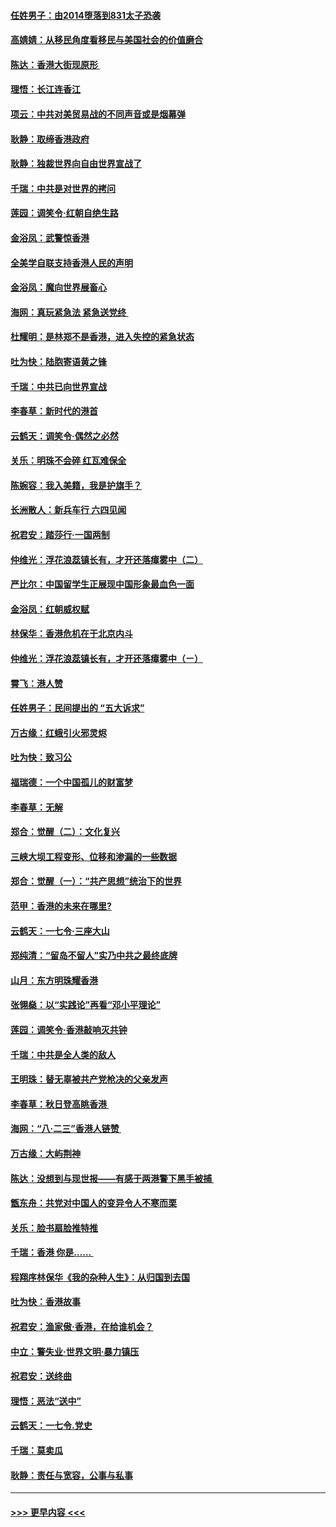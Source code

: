 #### [任姓男子：由2014堕落到831太子恐袭](../pages/nsc993/n11496683.md?t=09040322) 
#### [高婧婧：从移民角度看移民与美国社会的价值磨合](../pages/nsc993/n11495757.md?t=09040322) 
#### [陈达：香港大街现原形 ](../pages/nsc993/n11495441.md?t=09040322) 
#### [理悟：长江连香江](../pages/nsc993/n11495377.md?t=09040322) 
#### [项云：中共对美贸易战的不同声音或是烟幕弹](../pages/nsc993/n11494929.md?t=09040322) 
#### [耿静：取缔香港政府](../pages/nsc993/n11494218.md?t=09040322) 
#### [耿静：独裁世界向自由世界宣战了](../pages/nsc993/n11494190.md?t=09040322) 
#### [千瑞：中共是对世界的拷问](../pages/nsc993/n11493021.md?t=09040322) 
#### [莲园：调笑令‧红朝自绝生路](../pages/nsc993/n11493011.md?t=09040322) 
#### [金浴凤：武警惊香港](../pages/nsc993/n11492994.md?t=09040322) 
#### [全美学自联支持香港人民的声明](../pages/nsc993/n11492630.md?t=09040322) 
#### [金浴凤：魔向世界展畜心](../pages/nsc993/n11492599.md?t=09040322) 
#### [海网：真玩紧急法 紧急送党终 ](../pages/nsc993/n11492535.md?t=09040322) 
#### [杜耀明：是林郑不是香港，进入失控的紧急状态](../pages/nsc993/n11491420.md?t=09040322) 
#### [吐为快：陆胞寄语黄之锋](../pages/nsc993/n11491117.md?t=09040322) 
#### [千瑞：中共已向世界宣战](../pages/nsc993/n11490123.md?t=09040322) 
#### [李春草：新时代的港首](../pages/nsc993/n11489864.md?t=09040322) 
#### [云鹤天：调笑令·偶然之必然](../pages/nsc993/n11489701.md?t=09040322) 
#### [关乐：明珠不会碎 红瓦难保全](../pages/nsc993/n11489647.md?t=09040322) 
#### [陈婉容：我入美籍，我是护旗手？](../pages/nsc993/n11487908.md?t=09040322) 
#### [长洲散人：新兵车行 六四见闻](../pages/nsc993/n11487729.md?t=09040322) 
#### [祝君安：踏莎行‧一国两制](../pages/nsc993/n11487699.md?t=09040322) 
#### [仲维光：浮花浪蕊镇长有，才开还落瘴雾中（二）](../pages/nsc993/n11483286.md?t=09040322) 
#### [严比尔：中国留学生正展现中国形象最血色一面](../pages/nsc993/n11485145.md?t=09040322) 
#### [金浴凤：红朝威权赋](../pages/nsc993/n11485191.md?t=09040322) 
#### [林保华：香港危机在于北京内斗](../pages/nsc993/n11484593.md?t=09040322) 
#### [仲维光：浮花浪蕊镇长有，才开还落瘴雾中（ㄧ）](../pages/nsc993/n11483259.md?t=09040322) 
#### [霄飞：港人赞](../pages/nsc993/n11482957.md?t=09040322) 
#### [任姓男子：民间提出的 “五大诉求”](../pages/nsc993/n11482897.md?t=09040322) 
#### [万古缘：红蛾引火邪灵烬](../pages/nsc993/n11482886.md?t=09040322) 
#### [吐为快：致习公](../pages/nsc993/n11482867.md?t=09040322) 
#### [福瑞德：一个中国孤儿的财富梦](../pages/nsc993/n11482817.md?t=09040322) 
#### [李春草：无解](../pages/nsc993/n11482791.md?t=09040322) 
#### [郑合：觉醒（二）：文化复兴](../pages/nsc993/n11478025.md?t=09040322) 
#### [三峡大坝工程变形、位移和渗漏的一些数据](../pages/nsc993/n11478232.md?t=09040322) 
#### [郑合：觉醒（一）：“共产思想”统治下的世界](../pages/nsc993/n11477663.md?t=09040322) 
#### [范甲：香港的未来在哪里?](../pages/nsc993/n11477249.md?t=09040322) 
#### [云鹤天：一七令·三座大山](../pages/nsc993/n11477192.md?t=09040322) 
#### [郑纯清：“留岛不留人”实乃中共之最终底牌](../pages/nsc993/n11476160.md?t=09040322) 
#### [山月：东方明珠耀香港](../pages/nsc993/n11476077.md?t=09040322) 
#### [张翎燊：以“实践论”再看“邓小平理论”](../pages/nsc993/n11475733.md?t=09040322) 
#### [莲园：调笑令‧香港敲响灭共钟](../pages/nsc993/n11475723.md?t=09040322) 
#### [千瑞：中共是全人类的敌人](../pages/nsc993/n11475329.md?t=09040322) 
#### [王明珠：替无辜被共产党枪决的父亲发声](../pages/nsc993/n11474570.md?t=09040322) 
#### [李春草：秋日登高眺香港 ](../pages/nsc993/n11474491.md?t=09040322) 
#### [海网：“八·二三”香港人链赞 ](../pages/nsc993/n11474538.md?t=09040322) 
#### [万古缘：大屿荆神](../pages/nsc993/n11474401.md?t=09040322) 
#### [陈达：没想到与现世报——有感于两港警下黑手被捕 ](../pages/nsc993/n11472557.md?t=09040322) 
#### [甑东舟：共党对中国人的变异令人不寒而栗](../pages/nsc993/n11472496.md?t=09040322) 
#### [关乐：脸书扇脸推特推](../pages/nsc993/n11472488.md?t=09040322) 
#### [千瑞：香港  你是…… ](../pages/nsc993/n11472459.md?t=09040322) 
#### [程翔序林保华《我的杂种人生》：从归国到去国](../pages/nsc993/n11472369.md?t=09040322) 
#### [吐为快：香港故事](../pages/nsc993/n11471931.md?t=09040322) 
#### [祝君安：渔家傲‧香港，在给谁机会？](../pages/nsc993/n11469718.md?t=09040322) 
#### [中立：警失业‧世界文明‧暴力镇压](../pages/nsc993/n11467566.md?t=09040322) 
#### [祝君安：送终曲](../pages/nsc993/n11467546.md?t=09040322) 
#### [理悟：恶法“送中”](../pages/nsc993/n11467290.md?t=09040322) 
#### [云鹤天：一七令.党史](../pages/nsc993/n11464122.md?t=09040322) 
#### [千瑞：莫卖瓜](../pages/nsc993/n11463014.md?t=09040322) 
#### [耿静：责任与宽容，公事与私事](../pages/nsc993/n11462810.md?t=09040322) 

----
#### [ >>> 更早内容 <<< ](../indexes/nsc993-earlier.md)
